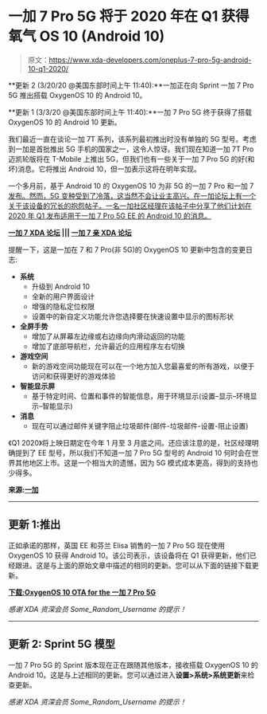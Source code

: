 # 一加 7 Pro 5G 将于 2020 年在 Q1 获得氧气 OS 10 (Android 10)

> 原文：<https://www.xda-developers.com/oneplus-7-pro-5g-android-10-q1-2020/>

**更新 2 (3/20/20 @美国东部时间上午 11:40):**一加正在向 Sprint 一加 7 Pro 5G 推出搭载 OxygenOS 10 的 Android 10。

**更新 1 (3/3/20 @美国东部时间上午 11:40):**一加 7 Pro 5G 终于获得了搭载 OxygenOS 10 的 Android 10 更新。

我们最近一直在谈论一加 7T 系列，该系列最初推出时没有单独的 5G 型号。考虑到一加是首批推出 5G 手机的国家之一，这令人惊讶。我们现在知道一加 7T Pro 迈凯轮版将在 T-Mobile 上推出 5G，但我们也有一些关于一加 7 Pro 5G 的好(和坏)消息。它将推出 Android 10，但一加表示这将在明年实现。

一个多月前，基于 Android 10 的 OxygenOS 10 为非 5G 的一加 7 Pro 和一加 7 [发布。然而，5G 变种受到了冷落，这当然不会让业主高兴。在一加论坛上有一个关于该设备的冗长的抱怨帖子。一名一加社区经理在该帖子中分享了他们计划在 2020 年 Q1 发布适用于一加 7 Pro 5G EE 的 Android 10 的消息。](https://www.xda-developers.com/oxygenos-android-10-oneplus-7-pro/)

**[一加 7 XDA 论坛](https://forum.xda-developers.com/oneplus-7) ||| [一加 7 亲 XDA 论坛](https://forum.xda-developers.com/oneplus-7-pro)**

提醒一下，这是一加在 7 和 7 Pro(非 5G)的 OxygenOS 10 更新中包含的变更日志:

*   **系统**
    *   升级到 Android 10
    *   全新的用户界面设计
    *   增强的隐私定位权限
    *   设置中的新自定义功能允许您选择要在快速设置中显示的图标形状
*   **全屏手势**
    *   增加了从屏幕左边缘或右边缘向内滑动返回的功能
    *   增加了底部导航栏，允许最近的应用程序左右切换
*   **游戏空间**
    *   新的游戏空间功能现在可以在一个地方加入您最喜爱的所有游戏，以便于访问和获得更好的游戏体验
*   **智能显示屏**
    *   基于特定时间、位置和事件的智能信息，用于环境显示(设置–显示–环境显示–智能显示)
*   **消息**
    *   现在可以通过邮件关键字阻止垃圾邮件(邮件-垃圾邮件-设置-阻止设置)

《Q1 2020》将上映日期定在今年 1 月至 3 月底之间。还应该注意的是，社区经理明确提到了 EE 型号，所以我们不知道一加 7 Pro 5G 型号的 Android 10 何时会在世界其他地区上市。这是一个相当大的遗憾，因为 5G 模式成本更高，得到的支持也少得多。

**来源:[一加](https://forums.oneplus.com/threads/unified-oneplus-7-pro-5g-owners-complaint-thread.1100067/page-11#post-20963911)**

* * *

## 更新 1:推出

正如承诺的那样，英国 EE 和芬兰 Elisa 销售的一加 7 Pro 5G 现在使用 OxygenOS 10 获得 Android 10。该公司表示，该设备将在 Q1 获得更新，他们已经跟进。这是与上面的原始文章中描述的相同的更新。您可以从下面的链接下载更新。

**[下载:OxygenOS 10 OTA for the 一加 7 Pro 5G](https://otafsg1.h2os.com/patch/amazone2/GLO/OnePlus7ProNROxygen/OnePlus7ProNROxygen_21.E.20_GLO_020_2002141417/OnePlus7ProNROxygen_21_OTA_020_all_2002141417_337cd.zip)**

*感谢 XDA 资深会员 Some_Random_Username 的提示！*

* * *

## 更新 2: Sprint 5G 模型

一加 7 Pro 5G 的 Sprint 版本现在正在跟随其他版本，接收搭载 OxygenOS 10 的 Android 10。这是与上述相同的更新。您可以通过进入**设置>系统>系统更新**来检查更新。

*感谢 XDA 资深会员 Some_Random_Username 的提示！*